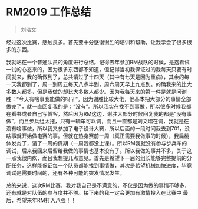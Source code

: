 # RM2019 工作总结
> 刘浩文

经过这次比赛，感触良多。首先要十分感谢谢胜的培训和帮助，让我学会了很多很多的东西。

我就站在一个普通队员的角度进行总结。记得去年参加RM战队的时候，是抱着试一试的心态来的，因为很多东西都不知道，但记得当初我保证过的我每天只要有时间就来，我的确做到了，总共请过了十四天（其中有七天是因为重病），其余的每一天我都到了，周一到周五每天八点半到，周六周天早上九点到。的确我来的比大多数人都多，但是我做的却比大多数人都少。因为我每天来的第一件是就是问谢胜：“今天有啥事我能做的吗？”。因为谢胜比较大佬，他基本把大部分的事情全部做完了，就一直回复我的是：“没有”。所以我实在找不到事做，所以很多时候我都在看书或者自己写博客，然后因为RM这边，谢胜大部分时候回复我的都是“没有事做”，而且步兵组太拖，只有一辆车可以调，而且一直都是刘文熠在调，我就是在没有啥事做，所以我又参加了电子设计大赛，所以后面的一段时间我去到701，没啥事就开始做电赛的事。但就在热身赛前一周（真正需要我做事的时候），我扁桃体发炎了，请了一周的假期（一周我都没上课）。所以RM我就没有参与步兵车的调试，后来我回来后留给我做的事情也基本没有了。所以我做的事并不多，关于这一点我很内疚，而且我想提几点意见。首先是希望下一届的组长能够完整提前的分配任务，这样能保证每一个队员都能找到事情做，其次是希望机械加快进度，毕竟调试是需要时间的，还有各种可能的突发情况发生。

总的来说，这次RM比赛，我对我自己是不满意的，不仅是因为做的事情不够多，还有就是对队伍的参与度并不够。接下来的我一定会更加有激情投入在比赛中
最后，希望来年RM打入八强！！
